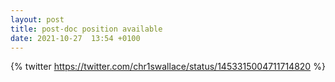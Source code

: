 ```yaml
---
layout: post
title: post-doc position available
date: 2021-10-27  13:54 +0100
---
```

{% twitter https://twitter.com/chr1swallace/status/1453315004711714820 %}
